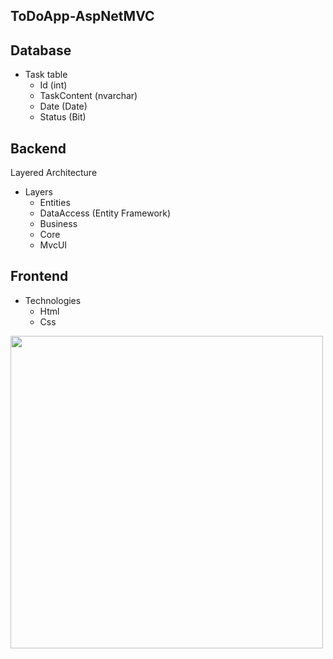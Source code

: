ToDoApp-AspNetMVC
--
Database
--
- Task table
  - Id (int)
  - TaskContent (nvarchar)
  - Date (Date)
  - Status (Bit)

Backend
--
Layered Architecture
- Layers
  - Entities
  - DataAccess (Entity Framework)
  - Business
  - Core
  - MvcUI

Frontend
--
- Technologies
  - Html
  - Css
  
<img width=500px src="https://user-images.githubusercontent.com/71495532/160351973-4b2c71dc-3a3a-4f20-9288-568b43e7cb7a.png"></img>
